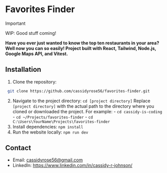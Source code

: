 # Favorites Finder

> [!IMPORTANT]
> WIP: Good stuff coming!

**Have you ever just wanted to know the top ten restaurants in your area? Well now you can so easily! Project built with React, Tailwind, Node.js, Google Maps API, and Vitest.**

## Installation

1. Clone the repository:

```sh
 git clone https://github.com/cassidyrose56/favorites-finder.git
```

2. Navigate to the project directory: `cd [project directory]`
   Replace `[project directory]` with the actual path to the directory where you cloned or downloaded the project. For example: - `cd cassidy-is-coding` - `cd ~/Projects/favorites-finder` - `cd C:\Users\YourName\Projects\favorites-finder`
3. Install dependencies: `npm install`
4. Run the website locally: `npm run dev`

## Contact

- Email: cassidyrose56@gmail.com
- LinkedIn: https://www.linkedin.com/in/cassidy-r-johnson/